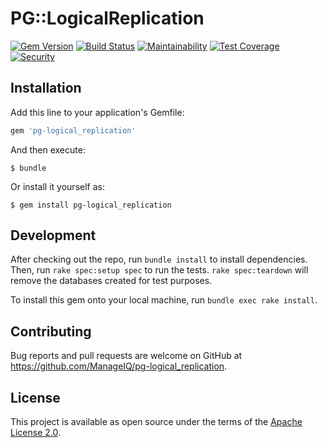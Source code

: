 # PG::LogicalReplication

[![Gem Version](https://badge.fury.io/rb/pg-logical_replication.svg)](http://badge.fury.io/rb/pg-logical_replication)
[![Build Status](https://travis-ci.org/ManageIQ/pg-logical_replication.svg?branch=master)](https://travis-ci.org/ManageIQ/pg-logical_replication)
[![Maintainability](https://api.codeclimate.com/v1/badges/9967445630b9e8ff2fe5/maintainability)](https://codeclimate.com/github/ManageIQ/pg-logical_replication/maintainability)
[![Test Coverage](https://api.codeclimate.com/v1/badges/9967445630b9e8ff2fe5/test_coverage)](https://codeclimate.com/github/ManageIQ/pg-logical_replication/test_coverage)
[![Security](https://hakiri.io/github/ManageIQ/pg-logical_replication/master.svg)](https://hakiri.io/github/ManageIQ/pg-logical_replication/master)

## Installation

Add this line to your application's Gemfile:

```ruby
gem 'pg-logical_replication'
```

And then execute:

    $ bundle

Or install it yourself as:

    $ gem install pg-logical_replication

## Development

After checking out the repo, run `bundle install` to install dependencies. Then, run `rake spec:setup spec` to run the tests. `rake spec:teardown` will remove the databases created for test purposes.

To install this gem onto your local machine, run `bundle exec rake install`.

## Contributing

Bug reports and pull requests are welcome on GitHub at https://github.com/ManageIQ/pg-logical_replication.

## License

This project is available as open source under the terms of the [Apache License 2.0](http://www.apache.org/licenses/LICENSE-2.0).

